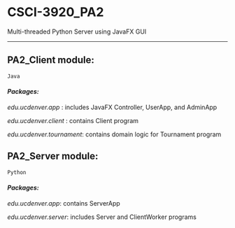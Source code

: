 # CSCI-3920_PA2
Multi-threaded Python Server using JavaFX GUI

---

## PA2_Client module:

`Java`

#### *Packages:*

*edu.ucdenver.app* : includes JavaFX Controller, UserApp, and AdminApp

*edu.ucdenver.client* : contains Client program

*edu.ucdenver.tournament*: contains domain logic for Tournament program



## PA2_Server module:

`Python`

#### *Packages:*

*edu.ucdenver.app*: contains ServerApp 

*edu.ucdenver.server*: includes Server and ClientWorker programs




